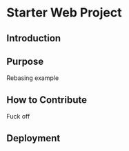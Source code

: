 # Starter Web Project

## Introduction

## Purpose
Rebasing example

## How to Contribute
Fuck off

## Deployment